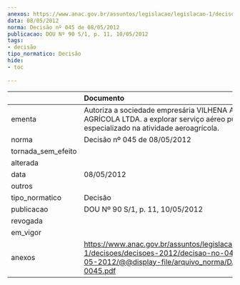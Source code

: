 ```yaml
---
anexos: https://www.anac.gov.br/assuntos/legislacao/legislacao-1/decisoes/decisoes-2012/decisao-no-045-de-08-05-2012/@@display-file/arquivo_norma/DA2012-0045.pdf
data: 08/05/2012
norma: Decisão nº 045 de 08/05/2012
publicacao: DOU Nº 90 S/1, p. 11, 10/05/2012
tags:
- decisão
tipo_normatico: Decisão
hide: 
- toc 
 
---
```


|                    | Documento                                                                                                                                                 |
|:-------------------|:----------------------------------------------------------------------------------------------------------------------------------------------------------|
| ementa             | Autoriza a sociedade empresária VILHENA AERO AGRÍCOLA LTDA. a explorar serviço aéreo público especializado na atividade aeroagrícola.                     |
| norma              | Decisão nº 045 de 08/05/2012                                                                                                                              |
| tornada_sem_efeito |                                                                                                                                                           |
| alterada           |                                                                                                                                                           |
| data               | 08/05/2012                                                                                                                                                |
| outros             |                                                                                                                                                           |
| tipo_normatico     | Decisão                                                                                                                                                   |
| publicacao         | DOU Nº 90 S/1, p. 11, 10/05/2012                                                                                                                          |
| revogada           |                                                                                                                                                           |
| em_vigor           |                                                                                                                                                           |
| anexos             | https://www.anac.gov.br/assuntos/legislacao/legislacao-1/decisoes/decisoes-2012/decisao-no-045-de-08-05-2012/@@display-file/arquivo_norma/DA2012-0045.pdf |